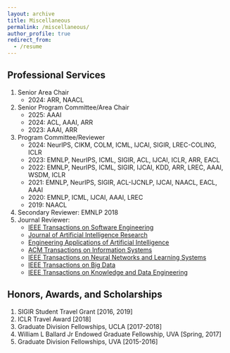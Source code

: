 ```yaml
---
layout: archive
title: Miscellaneous
permalink: /miscellaneous/
author_profile: true
redirect_from:
  - /resume
---
```


<h2>Professional Services</h2>
<ol>
	<li> Senior Area Chair
		<ul>
			<li>2024: ARR, NAACL </li>
    		</ul>
	</li>
	<li> Senior Program Committee/Area Chair
		<ul>
			<li>2025: AAAI </li>
			<li>2024: ACL, AAAI, ARR </li>
			<li>2023: AAAI, ARR </li>
    		</ul>
	</li>
	<li> Program Committee/Reviewer
		<ul>
			<li>2024: NeurIPS, CIKM, COLM, ICML, IJCAI, SIGIR, LREC-COLING, ICLR </li>
			<li>2023: EMNLP, NeurIPS, ICML, SIGIR, ACL, IJCAI, ICLR, ARR, EACL </li>
			<li>2022: EMNLP, NeurIPS, ICML, SIGIR, IJCAI, KDD, ARR, LREC, AAAI, WSDM, ICLR </li>
			<li>2021: EMNLP, NeurIPS, SIGIR, ACL-IJCNLP, IJCAI, NAACL, EACL, AAAI </li>
			<li>2020: EMNLP, ICML, IJCAI, AAAI, LREC </li>
			<li>2019: NAACL </li>
    		</ul>
	</li>
	<li> Secondary Reviewer: EMNLP 2018 </li>
	<li> Journal Reviewer: 
		<ul>
			<li><a href="https://ieeexplore.ieee.org/xpl/RecentIssue.jsp?punumber=32">IEEE Transactions on Software Engineering</a></li>
			<li><a href="https://jair.org/index.php/jair/index">Journal of Artificial Intelligence Research</a></li>
			<li><a href="https://www.sciencedirect.com/journal/engineering-applications-of-artificial-intelligence">Engineering Applications of Artificial Intelligence</a> </li>
			<li><a href="https://dl.acm.org/journal/tois">ACM Transactions on Information Systems</a></li>
			<li><a href="https://cis.ieee.org/publications/t-neural-networks-and-learning-systems">IEEE Transactions on Neural Networks and Learning Systems</a> </li>
			<li><a href="https://ieeexplore.ieee.org/xpl/RecentIssue.jsp?punumber=6687317">IEEE Transactions on Big Data</a> </li>
			<li><a href="https://ieeexplore.ieee.org/xpl/RecentIssue.jsp?punumber=69">IEEE Transactions on Knowledge and Data Engineering</a> </li>
    		</ul>
	</li>
</ol>

<h2>Honors, Awards, and Scholarships</h2>
<ol>
	<li> SIGIR Student Travel Grant [2016, 2019] </li>
	<li> ICLR Travel Award [2018] </li>
	<li> Graduate Division Fellowships, UCLA [2017-2018] </li>
	<li> William L Ballard Jr Endowed Graduate Fellowship, UVA [Spring, 2017] </li>
	<li> Graduate Division Fellowships, UVA [2015-2016] </li>
</ol>


